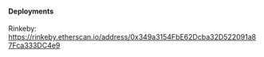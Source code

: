 #### Deployments

Rinkeby: https://rinkeby.etherscan.io/address/0x349a3154FbE62Dcba32D522091a87Fca333DC4e9
